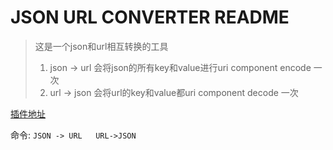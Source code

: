# JSON URL CONVERTER README
> 这是一个json和url相互转换的工具
> 1. json -> url 会将json的所有key和value进行uri component encode 一次 
> 2. url -> json 会将url的key和value都uri component decode 一次

[插件地址](https://marketplace.visualstudio.com/items?itemName=juconvertor.juconvertor)

命令: `JSON -> URL   URL->JSON`
